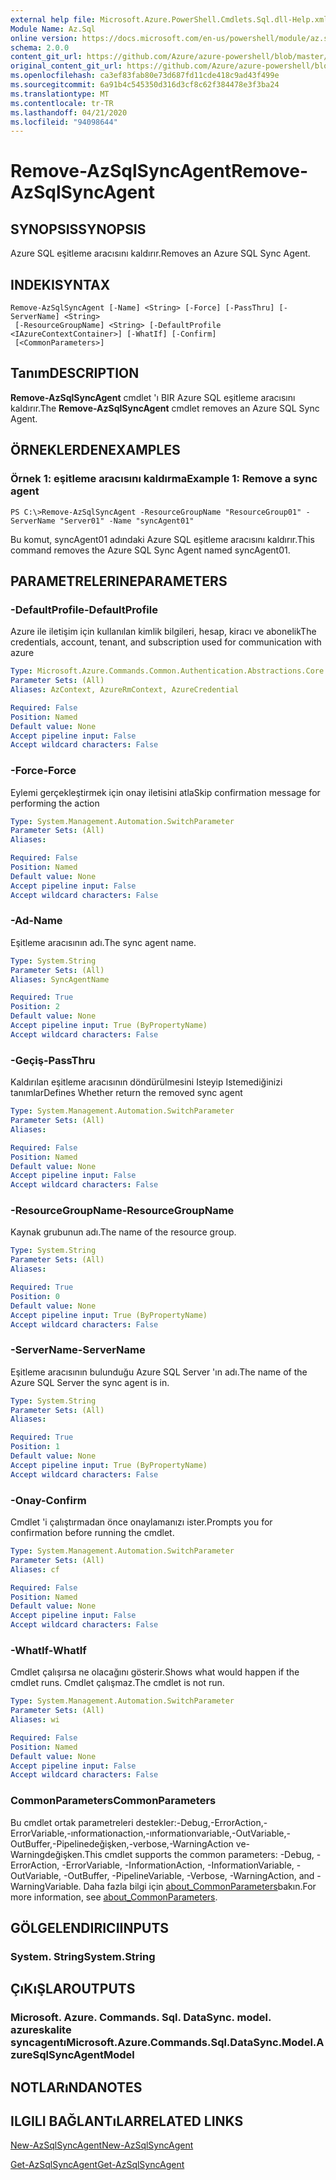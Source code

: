 ```yaml
---
external help file: Microsoft.Azure.PowerShell.Cmdlets.Sql.dll-Help.xml
Module Name: Az.Sql
online version: https://docs.microsoft.com/en-us/powershell/module/az.sql/remove-azsqlsyncagent
schema: 2.0.0
content_git_url: https://github.com/Azure/azure-powershell/blob/master/src/Sql/Sql/help/Remove-AzSqlSyncAgent.md
original_content_git_url: https://github.com/Azure/azure-powershell/blob/master/src/Sql/Sql/help/Remove-AzSqlSyncAgent.md
ms.openlocfilehash: ca3ef83fab80e73d687fd11cde418c9ad43f499e
ms.sourcegitcommit: 6a91b4c545350d316d3cf8c62f384478e3f3ba24
ms.translationtype: MT
ms.contentlocale: tr-TR
ms.lasthandoff: 04/21/2020
ms.locfileid: "94098644"
---
```

# <span data-ttu-id="7bbd5-101">Remove-AzSqlSyncAgent</span><span class="sxs-lookup"><span data-stu-id="7bbd5-101">Remove-AzSqlSyncAgent</span></span>

## <span data-ttu-id="7bbd5-102">SYNOPSIS</span><span class="sxs-lookup"><span data-stu-id="7bbd5-102">SYNOPSIS</span></span>
<span data-ttu-id="7bbd5-103">Azure SQL eşitleme aracısını kaldırır.</span><span class="sxs-lookup"><span data-stu-id="7bbd5-103">Removes an Azure SQL Sync Agent.</span></span>

## <span data-ttu-id="7bbd5-104">INDEKI</span><span class="sxs-lookup"><span data-stu-id="7bbd5-104">SYNTAX</span></span>

```
Remove-AzSqlSyncAgent [-Name] <String> [-Force] [-PassThru] [-ServerName] <String>
 [-ResourceGroupName] <String> [-DefaultProfile <IAzureContextContainer>] [-WhatIf] [-Confirm]
 [<CommonParameters>]
```

## <span data-ttu-id="7bbd5-105">Tanım</span><span class="sxs-lookup"><span data-stu-id="7bbd5-105">DESCRIPTION</span></span>
<span data-ttu-id="7bbd5-106">**Remove-AzSqlSyncAgent** cmdlet 'ı BIR Azure SQL eşitleme aracısını kaldırır.</span><span class="sxs-lookup"><span data-stu-id="7bbd5-106">The **Remove-AzSqlSyncAgent** cmdlet removes an Azure SQL Sync Agent.</span></span>

## <span data-ttu-id="7bbd5-107">ÖRNEKLERDEN</span><span class="sxs-lookup"><span data-stu-id="7bbd5-107">EXAMPLES</span></span>

### <span data-ttu-id="7bbd5-108">Örnek 1: eşitleme aracısını kaldırma</span><span class="sxs-lookup"><span data-stu-id="7bbd5-108">Example 1: Remove a sync agent</span></span>
```
PS C:\>Remove-AzSqlSyncAgent -ResourceGroupName "ResourceGroup01" -ServerName "Server01" -Name "syncAgent01"
```

<span data-ttu-id="7bbd5-109">Bu komut, syncAgent01 adındaki Azure SQL eşitleme aracısını kaldırır.</span><span class="sxs-lookup"><span data-stu-id="7bbd5-109">This command removes the Azure SQL Sync Agent named syncAgent01.</span></span>

## <span data-ttu-id="7bbd5-110">PARAMETRELERINE</span><span class="sxs-lookup"><span data-stu-id="7bbd5-110">PARAMETERS</span></span>

### <span data-ttu-id="7bbd5-111">-DefaultProfile</span><span class="sxs-lookup"><span data-stu-id="7bbd5-111">-DefaultProfile</span></span>
<span data-ttu-id="7bbd5-112">Azure ile iletişim için kullanılan kimlik bilgileri, hesap, kiracı ve abonelik</span><span class="sxs-lookup"><span data-stu-id="7bbd5-112">The credentials, account, tenant, and subscription used for communication with azure</span></span>

```yaml
Type: Microsoft.Azure.Commands.Common.Authentication.Abstractions.Core.IAzureContextContainer
Parameter Sets: (All)
Aliases: AzContext, AzureRmContext, AzureCredential

Required: False
Position: Named
Default value: None
Accept pipeline input: False
Accept wildcard characters: False
```

### <span data-ttu-id="7bbd5-113">-Force</span><span class="sxs-lookup"><span data-stu-id="7bbd5-113">-Force</span></span>
<span data-ttu-id="7bbd5-114">Eylemi gerçekleştirmek için onay iletisini atla</span><span class="sxs-lookup"><span data-stu-id="7bbd5-114">Skip confirmation message for performing the action</span></span>

```yaml
Type: System.Management.Automation.SwitchParameter
Parameter Sets: (All)
Aliases:

Required: False
Position: Named
Default value: None
Accept pipeline input: False
Accept wildcard characters: False
```

### <span data-ttu-id="7bbd5-115">-Ad</span><span class="sxs-lookup"><span data-stu-id="7bbd5-115">-Name</span></span>
<span data-ttu-id="7bbd5-116">Eşitleme aracısının adı.</span><span class="sxs-lookup"><span data-stu-id="7bbd5-116">The sync agent name.</span></span>

```yaml
Type: System.String
Parameter Sets: (All)
Aliases: SyncAgentName

Required: True
Position: 2
Default value: None
Accept pipeline input: True (ByPropertyName)
Accept wildcard characters: False
```

### <span data-ttu-id="7bbd5-117">-Geçiş</span><span class="sxs-lookup"><span data-stu-id="7bbd5-117">-PassThru</span></span>
<span data-ttu-id="7bbd5-118">Kaldırılan eşitleme aracısının döndürülmesini Isteyip Istemediğinizi tanımlar</span><span class="sxs-lookup"><span data-stu-id="7bbd5-118">Defines Whether return the removed sync agent</span></span>

```yaml
Type: System.Management.Automation.SwitchParameter
Parameter Sets: (All)
Aliases:

Required: False
Position: Named
Default value: None
Accept pipeline input: False
Accept wildcard characters: False
```

### <span data-ttu-id="7bbd5-119">-ResourceGroupName</span><span class="sxs-lookup"><span data-stu-id="7bbd5-119">-ResourceGroupName</span></span>
<span data-ttu-id="7bbd5-120">Kaynak grubunun adı.</span><span class="sxs-lookup"><span data-stu-id="7bbd5-120">The name of the resource group.</span></span>

```yaml
Type: System.String
Parameter Sets: (All)
Aliases:

Required: True
Position: 0
Default value: None
Accept pipeline input: True (ByPropertyName)
Accept wildcard characters: False
```

### <span data-ttu-id="7bbd5-121">-ServerName</span><span class="sxs-lookup"><span data-stu-id="7bbd5-121">-ServerName</span></span>
<span data-ttu-id="7bbd5-122">Eşitleme aracısının bulunduğu Azure SQL Server 'ın adı.</span><span class="sxs-lookup"><span data-stu-id="7bbd5-122">The name of the Azure SQL Server the sync agent is in.</span></span>

```yaml
Type: System.String
Parameter Sets: (All)
Aliases:

Required: True
Position: 1
Default value: None
Accept pipeline input: True (ByPropertyName)
Accept wildcard characters: False
```

### <span data-ttu-id="7bbd5-123">-Onay</span><span class="sxs-lookup"><span data-stu-id="7bbd5-123">-Confirm</span></span>
<span data-ttu-id="7bbd5-124">Cmdlet 'i çalıştırmadan önce onaylamanızı ister.</span><span class="sxs-lookup"><span data-stu-id="7bbd5-124">Prompts you for confirmation before running the cmdlet.</span></span>

```yaml
Type: System.Management.Automation.SwitchParameter
Parameter Sets: (All)
Aliases: cf

Required: False
Position: Named
Default value: None
Accept pipeline input: False
Accept wildcard characters: False
```

### <span data-ttu-id="7bbd5-125">-WhatIf</span><span class="sxs-lookup"><span data-stu-id="7bbd5-125">-WhatIf</span></span>
<span data-ttu-id="7bbd5-126">Cmdlet çalışırsa ne olacağını gösterir.</span><span class="sxs-lookup"><span data-stu-id="7bbd5-126">Shows what would happen if the cmdlet runs.</span></span>
<span data-ttu-id="7bbd5-127">Cmdlet çalışmaz.</span><span class="sxs-lookup"><span data-stu-id="7bbd5-127">The cmdlet is not run.</span></span>

```yaml
Type: System.Management.Automation.SwitchParameter
Parameter Sets: (All)
Aliases: wi

Required: False
Position: Named
Default value: None
Accept pipeline input: False
Accept wildcard characters: False
```

### <span data-ttu-id="7bbd5-128">CommonParameters</span><span class="sxs-lookup"><span data-stu-id="7bbd5-128">CommonParameters</span></span>
<span data-ttu-id="7bbd5-129">Bu cmdlet ortak parametreleri destekler:-Debug,-ErrorAction,-ErrorVariable,-ınformationaction,-ınformationvariable,-OutVariable,-OutBuffer,-Pipelinedeğişken,-verbose,-WarningAction ve-Warningdeğişken.</span><span class="sxs-lookup"><span data-stu-id="7bbd5-129">This cmdlet supports the common parameters: -Debug, -ErrorAction, -ErrorVariable, -InformationAction, -InformationVariable, -OutVariable, -OutBuffer, -PipelineVariable, -Verbose, -WarningAction, and -WarningVariable.</span></span> <span data-ttu-id="7bbd5-130">Daha fazla bilgi için [about_CommonParameters](http://go.microsoft.com/fwlink/?LinkID=113216)bakın.</span><span class="sxs-lookup"><span data-stu-id="7bbd5-130">For more information, see [about_CommonParameters](http://go.microsoft.com/fwlink/?LinkID=113216).</span></span>

## <span data-ttu-id="7bbd5-131">GÖLGELENDIRICI</span><span class="sxs-lookup"><span data-stu-id="7bbd5-131">INPUTS</span></span>

### <span data-ttu-id="7bbd5-132">System. String</span><span class="sxs-lookup"><span data-stu-id="7bbd5-132">System.String</span></span>

## <span data-ttu-id="7bbd5-133">ÇıKıŞLAR</span><span class="sxs-lookup"><span data-stu-id="7bbd5-133">OUTPUTS</span></span>

### <span data-ttu-id="7bbd5-134">Microsoft. Azure. Commands. Sql. DataSync. model. azureskalite syncagentı</span><span class="sxs-lookup"><span data-stu-id="7bbd5-134">Microsoft.Azure.Commands.Sql.DataSync.Model.AzureSqlSyncAgentModel</span></span>

## <span data-ttu-id="7bbd5-135">NOTLARıNDA</span><span class="sxs-lookup"><span data-stu-id="7bbd5-135">NOTES</span></span>

## <span data-ttu-id="7bbd5-136">ILGILI BAĞLANTıLAR</span><span class="sxs-lookup"><span data-stu-id="7bbd5-136">RELATED LINKS</span></span>

[<span data-ttu-id="7bbd5-137">New-AzSqlSyncAgent</span><span class="sxs-lookup"><span data-stu-id="7bbd5-137">New-AzSqlSyncAgent</span></span>](./New-AzSqlSyncAgent.md)

[<span data-ttu-id="7bbd5-138">Get-AzSqlSyncAgent</span><span class="sxs-lookup"><span data-stu-id="7bbd5-138">Get-AzSqlSyncAgent</span></span>](./Get-AzSqlSyncAgent.md)

